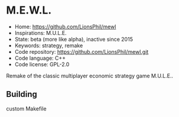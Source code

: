 # M.E.W.L.

- Home: https://github.com/LionsPhil/mewl
- Inspirations: M.U.L.E.
- State: beta (more like alpha), inactive since 2015
- Keywords: strategy, remake
- Code repository: https://github.com/LionsPhil/mewl.git
- Code language: C++
- Code license: GPL-2.0

Remake of the classic multiplayer economic strategy game M.U.L.E..

## Building

custom Makefile
